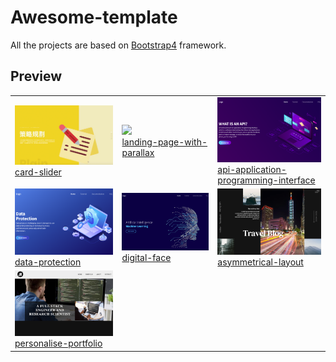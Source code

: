 # Awesome-template
All the projects are based on [Bootstrap4](http://startbootstrap.com/) framework.

## Preview

<table>
    <tbody>
        <tr>
            <td>
                <img src="card-slider/screenshot/demo.gif" width="300px"><br>
                <a href="https://andy6804tw.github.io/awesome-template/card-slider">card-slider</a>
            </td>
            <td>
                <img src="landing-page-with-parallax/screenshot/demo.gif" width="300px"><br>
                <a
                    href="https://andy6804tw.github.io/awesome-template/landing-page-with-parallax">landing-page-with-parallax</a>
            </td>
            <td>
                <img src="api-application-programming-interface/screenshot/demo.png" width="300px"><br>
                <a
                    href="https://andy6804tw.github.io/awesome-template/api-application-programming-interface">api-application-programming-interface</a>
            </td>
        </tr>
        <tr>
            <td>
                <img src="data-protection/screenshot/demo.png" width="300px"><br>
                <a href="https://andy6804tw.github.io/awesome-template/data-protection">data-protection</a>
            </td>
            <td>
                <img src="digital-face/screenshot/demo.png" width="300px"><br>
                <a href="https://andy6804tw.github.io/awesome-template/digital-face">digital-face</a>
            </td>
            <td>
                <img src="asymmetrical-layout/screenshot/demo.png" width="300px"><br>
                <a href="https://andy6804tw.github.io/awesome-template/asymmetrical-layout">asymmetrical-layout</a>
            </td>
        </tr>
        <tr>
            <td>
                <img src="personalise-portfolio/screenshot/demo.png" width="300px"><br>
                <a href="https://andy6804tw.github.io/awesome-template/personalise-portfolio">personalise-portfolio</a>
            </td>
        </tr>
    </tbody>
</table>
